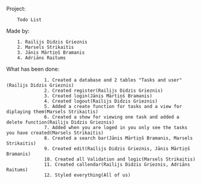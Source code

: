 Project:

        Todo List
        
Made by: 

        1. Railijs Didzis Grieznis
        2. Marsels Strikaitis
        3. Jānis Mārtiņš Bramanis
        4. Adriāns Raitums

What has been done:

                  1. Created a database and 2 tables "Tasks and user"(Railijs Didzis Grieznis)
                  2. Created register(Railijs Didzis Grieznis)
                  3. Created login(Jānis Mārtiņš Bramanis)
                  4. Created logout(Railijs Didzis Grieznis)
                  5. Added a create function for tasks and a view for diplaying them(Marsels Strikaitis)
                  6. Created a show for viewing one task and added a delete function(Railijs Didzis Grieznis)
                  7. Added when you are loged in you only see the tasks you have created(Marsels Strikaitis)
                  8. Created a search bar(Jānis Mārtiņš Bramanis, Marsels Strikaitis)
                  9. Created edit(Railijs Didzis Grieznis, Jānis Mārtiņš Bramanis)
                  10. Created all Validation and logic(Marsels Strikaitis)
                  11. Created callendar(Railijs Didzis Grieznis, Adriāns Raitums)
                  12. Styled everything(All of us)
